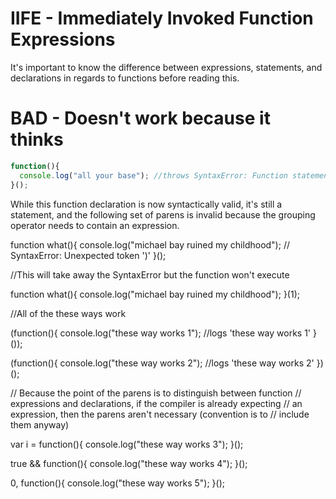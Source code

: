 # IIFE - Immediately Invoked Function Expressions

It's important to know the difference between expressions, statements, and declarations in regards to functions before reading this.

# BAD - Doesn't work because it thinks
```javascript
function(){ 
  console.log("all your base"); //throws SyntaxError: Function statements must have a name.
}();
```

While this function declaration is now syntactically valid, it's still
a statement, and the following set of parens is invalid because the
grouping operator needs to contain an expression.

function what(){ 
  console.log("michael bay ruined my childhood"); // SyntaxError: Unexpected token ')'
}(); 


//This will take away the SyntaxError but the function won't execute

function what(){
  console.log("michael bay ruined my childhood");
 }(1);



 //All of the these ways work

(function(){ 
  console.log("these way works 1"); //logs 'these way works 1'
}());

(function(){
  console.log("these way works 2"); //logs 'these way works 2'
})();

// Because the point of the parens is to distinguish between function
// expressions and declarations, if the compiler is already expecting
// an expression, then the parens aren't necessary (convention is to 
// include them anyway)

 
var i = function(){ 
  console.log("these way works 3");
}();

true && function(){ 
  console.log("these way works 4");
}();

0, function(){
  console.log("these way works 5");
  }();